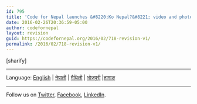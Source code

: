 ```yaml
---
id: 795
title: 'Code for Nepal launches &#8220;Ko Nepal?&#8221; video and photo competition for 75,000 rupees'
date: 2016-02-26T20:36:59-05:00
author: codefornepal
layout: revision
guid: https://codefornepal.org/2016/02/718-revision-v1/
permalink: /2016/02/718-revision-v1/
---
```

  
[sharify]

* * *

<div>
  Language: <a href="#/event/en">English</a> | <a href="#/event/np">नेपाली</a> | <a href="#/event/mt">मैथिली</a> | <a href="#/event/bj">भोजपुरी</a> |<a href="#/event/tm">तामाङ</a></p> 
  
  <hr />
  
  <div>
  </div>
</div>

<div id='contact-form-795'>
</div>

<span style="font-weight: 400;">Follow us on </span>[<span style="font-weight: 400;">Twitter</span>](https://twitter.com/codefornepal)<span style="font-weight: 400;">, </span>[<span style="font-weight: 400;">Facebook</span>](https://www.facebook.com/codefornepal/)<span style="font-weight: 400;">, </span>[<span style="font-weight: 400;">LinkedIn</span>](https://www.linkedin.com/company/code-for-nepal)<span style="font-weight: 400;">. </span>